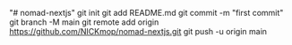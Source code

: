 "# nomad-nextjs" 
git init
git add README.md
git commit -m "first commit"
git branch -M main
git remote add origin https://github.com/NICKmop/nomad-nextjs.git
git push -u origin main